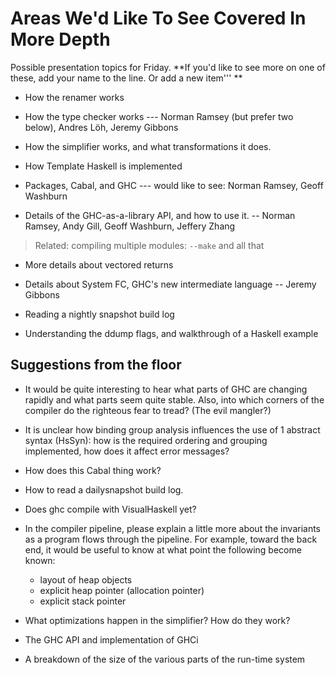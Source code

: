 # Areas We'd Like To See Covered In More Depth



Possible presentation topics for Friday.  **If you'd like to see more on one of these, add your name to the line.  Or add a new item'''
**


- How the renamer works

- How the type checker works --- Norman Ramsey (but prefer two below), Andres Löh, Jeremy Gibbons

- How the simplifier works, and what transformations it does.

- How Template Haskell is implemented

- Packages, Cabal, and GHC --- would like to see: Norman Ramsey, Geoff Washburn

- Details of the GHC-as-a-library API, and how to use it. -- Norman Ramsey, Andy Gill, Geoff Washburn, Jeffery Zhang




>
>
> Related: compiling multiple modules: `--make` and all that
>
>

- More details about vectored returns

- Details about System FC, GHC's new intermediate language -- Jeremy Gibbons

- Reading a nightly snapshot build log

- Understanding the ddump flags, and walkthrough of a Haskell example

## Suggestions from the floor


- It would be quite interesting to hear what parts of GHC are changing rapidly and what parts seem quite stable.  Also, into which corners of the compiler do the righteous fear to tread?  (The evil mangler?)
- It is unclear how binding group analysis influences the use of 1 abstract syntax (HsSyn): how is the required ordering and grouping implemented, how does it affect error messages? 
- How does this Cabal thing work?
- How to read a dailysnapshot build log.
- Does ghc compile with VisualHaskell yet?
- In the compiler pipeline, please explain a little more about the invariants as a program flows through the pipeline.  For example, toward the back end, it would be useful to know at what point the following become known:

  - layout of heap objects
  - explicit heap pointer (allocation pointer)
  - explicit stack pointer
- What optimizations happen in the simplifier? How do they work?
- The GHC API and implementation of GHCi
- A breakdown of the size of the various parts of the run-time system
